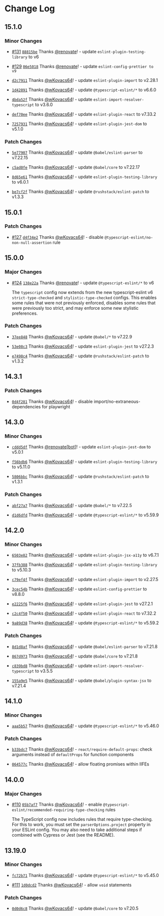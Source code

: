 # Change Log

## 15.1.0

### Minor Changes

- [#131](https://github.com/wKovacs64/eslint-plugin-wkovacs64/pull/131) [`88815be`](https://github.com/wKovacs64/eslint-plugin-wkovacs64/commit/88815bef00cfa674dae9f5fbf32f3ab21446e47f) Thanks [@renovate](https://github.com/apps/renovate)! - update `eslint-plugin-testing-library` to v6

- [#129](https://github.com/wKovacs64/eslint-plugin-wkovacs64/pull/129) [`06e5018`](https://github.com/wKovacs64/eslint-plugin-wkovacs64/commit/06e5018e240050bc5d24ac02306d5a200897efe7) Thanks [@renovate](https://github.com/apps/renovate)! - update `eslint-config-prettier to v9`

- [`d2c7911`](https://github.com/wKovacs64/eslint-plugin-wkovacs64/commit/d2c7911d61ea022615bebe5fd3b10dd80724294e) Thanks [@wKovacs64](https://github.com/wKovacs64)! - update `eslint-plugin-import` to v2.28.1

- [`1d42891`](https://github.com/wKovacs64/eslint-plugin-wkovacs64/commit/1d428912dcde870b1f677ad3d766108ff2cc553c) Thanks [@wKovacs64](https://github.com/wKovacs64)! - update `@typescript-eslint/*` to v6.6.0

- [`4bda52f`](https://github.com/wKovacs64/eslint-plugin-wkovacs64/commit/4bda52f151ddb8d704706ad7664f4cb4b875bcf1) Thanks [@wKovacs64](https://github.com/wKovacs64)! - update `eslint-import-resolver-typescript` to v3.6.0

- [`def70ee`](https://github.com/wKovacs64/eslint-plugin-wkovacs64/commit/def70ee339ceeb240eb351a39aa7ebd557ed14eb) Thanks [@wKovacs64](https://github.com/wKovacs64)! - update `eslint-plugin-react` to v7.33.2

- [`7257931`](https://github.com/wKovacs64/eslint-plugin-wkovacs64/commit/7257931d71df4e54e9fc585dab036dfea7bacafb) Thanks [@wKovacs64](https://github.com/wKovacs64)! - update `eslint-plugin-jest-dom` to v5.1.0

### Patch Changes

- [`5e77907`](https://github.com/wKovacs64/eslint-plugin-wkovacs64/commit/5e7790763538b8dbb3821631ded02fbe1b58063b) Thanks [@wKovacs64](https://github.com/wKovacs64)! - update `@babel/eslint-parser` to v7.22.15

- [`c5ad0fe`](https://github.com/wKovacs64/eslint-plugin-wkovacs64/commit/c5ad0feb292e6d7c86605b1ab6f5071b7b6596fa) Thanks [@wKovacs64](https://github.com/wKovacs64)! - update `@babel/core` to v7.22.17

- [`8d65e61`](https://github.com/wKovacs64/eslint-plugin-wkovacs64/commit/8d65e6172c8f6cf9484c927ad13a2144e18ef091) Thanks [@wKovacs64](https://github.com/wKovacs64)! - update `eslint-plugin-testing-library` to v6.0.1

- [`be7cf2f`](https://github.com/wKovacs64/eslint-plugin-wkovacs64/commit/be7cf2f4a91ead11589d022a147fc39efdae9995) Thanks [@wKovacs64](https://github.com/wKovacs64)! - update `@rushstack/eslint-patch` to v1.3.3

## 15.0.1

### Patch Changes

- [#127](https://github.com/wKovacs64/eslint-plugin-wkovacs64/pull/127) [`d4f34e2`](https://github.com/wKovacs64/eslint-plugin-wkovacs64/commit/d4f34e29d82ffd5fe49209fa19a9efd9af8aaeef) Thanks [@wKovacs64](https://github.com/wKovacs64)! - disable `@typescript-eslint/no-non-null-assertion` rule

## 15.0.0

### Major Changes

- [#124](https://github.com/wKovacs64/eslint-plugin-wkovacs64/pull/124) [`138e22a`](https://github.com/wKovacs64/eslint-plugin-wkovacs64/commit/138e22aa5200c917ec172fdb5138bf2db319b30f) Thanks [@renovate](https://github.com/apps/renovate)! - update `@typescript-eslint/*` to v6

  The `typescript` config now extends from the new typescript-eslint v6 `strict-type-checked` and `stylistic-type-checked` configs. This enables some rules that were not previously enforced, disables some rules that were previously too strict, and may enforce some new stylistic preferences.

### Patch Changes

- [`37ee848`](https://github.com/wKovacs64/eslint-plugin-wkovacs64/commit/37ee8488cecb1cd7f373b11b9bed441ca96032ee) Thanks [@wKovacs64](https://github.com/wKovacs64)! - update `@babel/*` to v7.22.9

- [`53e08c3`](https://github.com/wKovacs64/eslint-plugin-wkovacs64/commit/53e08c30e384f98c3db3734ca406e6c810b4b0b7) Thanks [@wKovacs64](https://github.com/wKovacs64)! - update `eslint-plugin-jest` to v27.2.3

- [`e7498c4`](https://github.com/wKovacs64/eslint-plugin-wkovacs64/commit/e7498c4e98395bd4a803c0fe6d4b9ed1971c006d) Thanks [@wKovacs64](https://github.com/wKovacs64)! - update `@rushstack/eslint-patch` to v1.3.2

## 14.3.1

### Patch Changes

- [`0d4f281`](https://github.com/wKovacs64/eslint-plugin-wkovacs64/commit/0d4f2819be32a73a48c6a6d254ccd2d4743b9f91) Thanks [@wKovacs64](https://github.com/wKovacs64)! - disable import/no-extraneous-dependencies for playwright

## 14.3.0

### Minor Changes

- [`cddd5df`](https://github.com/wKovacs64/eslint-plugin-wkovacs64/commit/cddd5df53b173bb4c4bd8ef8faea4ab8d0b2eea2) Thanks [@renovate[bot]](https://github.com/renovate%5Bbot%5D)! - update `eslint-plugin-jest-dom` to v5.0.1

- [`f56bdb6`](https://github.com/wKovacs64/eslint-plugin-wkovacs64/commit/f56bdb636a39ae631895ff506b5035b86264a6bb) Thanks [@wKovacs64](https://github.com/wKovacs64)! - update `eslint-plugin-testing-library` to v5.11.0

- [`5806bbc`](https://github.com/wKovacs64/eslint-plugin-wkovacs64/commit/5806bbc2d425fb3c8e05969875e67e51549ed6f7) Thanks [@wKovacs64](https://github.com/wKovacs64)! - update `@rushstack/eslint-patch` to v1.3.1

### Patch Changes

- [`abf27a7`](https://github.com/wKovacs64/eslint-plugin-wkovacs64/commit/abf27a71666ea22b5c8f0f68fcacb4006fa48f60) Thanks [@wKovacs64](https://github.com/wKovacs64)! - update `@babel/*` to v7.22.5

- [`d1d6dfd`](https://github.com/wKovacs64/eslint-plugin-wkovacs64/commit/d1d6dfdb090f1be42e700e754949f7639326349d) Thanks [@wKovacs64](https://github.com/wKovacs64)! - update `@typescript-eslint/*` to v5.59.9

## 14.2.0

### Minor Changes

- [`6503e82`](https://github.com/wKovacs64/eslint-plugin-wkovacs64/commit/6503e82d767a4a349333087c21743c02eccff2cc) Thanks [@wKovacs64](https://github.com/wKovacs64)! - update `eslint-plugin-jsx-a11y` to v6.7.1

- [`37fb388`](https://github.com/wKovacs64/eslint-plugin-wkovacs64/commit/37fb388e43d986914c4de37cf157dda379870403) Thanks [@wKovacs64](https://github.com/wKovacs64)! - update `eslint-plugin-testing-library` to v5.10.3

- [`c79ef4f`](https://github.com/wKovacs64/eslint-plugin-wkovacs64/commit/c79ef4ff56a0a01eee959e71eaa6dc64cccdb5c9) Thanks [@wKovacs64](https://github.com/wKovacs64)! - update `eslint-plugin-import` to v2.27.5

- [`3cec54b`](https://github.com/wKovacs64/eslint-plugin-wkovacs64/commit/3cec54bcadf0d038c0ec9ab4d5b056b6e1ef34ad) Thanks [@wKovacs64](https://github.com/wKovacs64)! - update `eslint-config-prettier` to v8.8.0

- [`e2225f6`](https://github.com/wKovacs64/eslint-plugin-wkovacs64/commit/e2225f664b8c16bf463fcea1f2aa67559c471200) Thanks [@wKovacs64](https://github.com/wKovacs64)! - update `eslint-plugin-jest` to v27.2.1

- [`c2c4f50`](https://github.com/wKovacs64/eslint-plugin-wkovacs64/commit/c2c4f5029f3fd65544b3b40fec1c94f7b18b3618) Thanks [@wKovacs64](https://github.com/wKovacs64)! - update `eslint-plugin-react` to v7.32.2

- [`9a89d38`](https://github.com/wKovacs64/eslint-plugin-wkovacs64/commit/9a89d382c823ba2b29046b18ed826fc1433dabec) Thanks [@wKovacs64](https://github.com/wKovacs64)! - update `@typescript-eslint/*` to v5.59.2

### Patch Changes

- [`8d1d8af`](https://github.com/wKovacs64/eslint-plugin-wkovacs64/commit/8d1d8afc6da0daef9ef36cb8b4900712e211d2bb) Thanks [@wKovacs64](https://github.com/wKovacs64)! - update `@babel/eslint-parser` to v7.21.8

- [`867d973`](https://github.com/wKovacs64/eslint-plugin-wkovacs64/commit/867d9734ce832d91ae7338c3f1032ca13e8196f0) Thanks [@wKovacs64](https://github.com/wKovacs64)! - update `@babel/core` to v7.21.8

- [`c839bd8`](https://github.com/wKovacs64/eslint-plugin-wkovacs64/commit/c839bd82829ecc509ee310c60233295c0e482292) Thanks [@wKovacs64](https://github.com/wKovacs64)! - update `eslint-import-resolver-typescript` to v3.5.5

- [`155a9e5`](https://github.com/wKovacs64/eslint-plugin-wkovacs64/commit/155a9e519d930791fd8e8baa491f32983a747c91) Thanks [@wKovacs64](https://github.com/wKovacs64)! - update `@babel/plugin-syntax-jsx` to v7.21.4

## 14.1.0

### Minor Changes

- [`aaa5b57`](https://github.com/wKovacs64/eslint-plugin-wkovacs64/commit/aaa5b572bfb5200bc3ff56767d6939bd55d3342d) Thanks [@wKovacs64](https://github.com/wKovacs64)! - update `@typescript-eslint/*` to v5.46.0

### Patch Changes

- [`b33bdc7`](https://github.com/wKovacs64/eslint-plugin-wkovacs64/commit/b33bdc7a88ce4f9c16c723faff54a7e36243cbf3) Thanks [@wKovacs64](https://github.com/wKovacs64)! - `react/require-default-props`: check arguments instead of `defaultProps` for function components

- [`064577c`](https://github.com/wKovacs64/eslint-plugin-wkovacs64/commit/064577c7b3a7681d05a9056101d7fbbef937a6af) Thanks [@wKovacs64](https://github.com/wKovacs64)! - allow floating promises within IIFEs

## 14.0.0

### Major Changes

- [#110](https://github.com/wKovacs64/eslint-plugin-wkovacs64/pull/110) [`05b7af7`](https://github.com/wKovacs64/eslint-plugin-wkovacs64/commit/05b7af773857182ecb79207146decc7578df7ae1) Thanks [@wKovacs64](https://github.com/wKovacs64)! - enable `@typescript-eslint/recommended-requiring-type-checking` rules

  The TypeScript config now includes rules that require type-checking. For this to work, you must set the `parserOptions.project` property in your ESLint config. You may also need to take additional steps if combined with Cypress or Jest (see the README).

## 13.19.0

### Minor Changes

- [`fc72b71`](https://github.com/wKovacs64/eslint-plugin-wkovacs64/commit/fc72b711ba57bb97ad553a48b91a6bcdefd4a1bc) Thanks [@wKovacs64](https://github.com/wKovacs64)! - update `@typescript-eslint/*` to v5.45.0

- [#111](https://github.com/wKovacs64/eslint-plugin-wkovacs64/pull/111) [`1d0dcd2`](https://github.com/wKovacs64/eslint-plugin-wkovacs64/commit/1d0dcd230893f0d22a90a6e57a40039604b4202a) Thanks [@wKovacs64](https://github.com/wKovacs64)! - allow `void` statements

### Patch Changes

- [`0d0d6c8`](https://github.com/wKovacs64/eslint-plugin-wkovacs64/commit/0d0d6c8625f4dbd39890ddfe48ae314b8c9555ba) Thanks [@wKovacs64](https://github.com/wKovacs64)! - update `@babel/core` to v7.20.5
